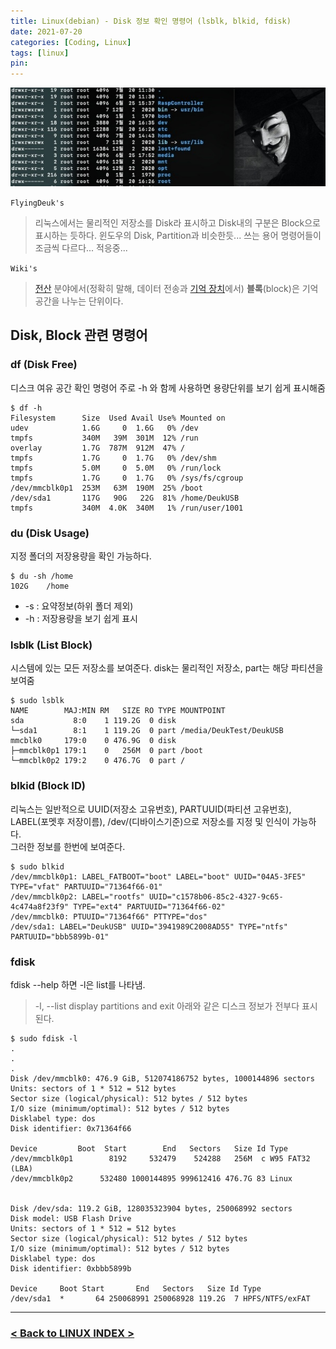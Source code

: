```yaml
---
title: Linux(debian) - Disk 정보 확인 명령어 (lsblk, blkid, fdisk)
date: 2021-07-20
categories: [Coding, Linux]
tags: [linux]
pin:
---
```


![command](/img/coding/linux/command.jpg)

`FlyingDeuk's`
>리눅스에서는 물리적인 저장소를 Disk라 표시하고 Disk내의 구분은 Block으로 표시하는 듯하다. 윈도우의 Disk, Partition과 비슷한듯... 쓰는 용어 명령어들이 조금씩 다르다... 적응중...

`Wiki's`
>[전산](https://ko.wikipedia.org/wiki/전산) 분야에서(정확히 말해, 데이터 전송과 [기억 장치](https://ko.wikipedia.org/wiki/기억_장치)에서) **블록**(block)은 기억 공간을 나누는 단위이다.

## Disk, Block 관련 명령어

### df (Disk Free)
디스크 여유 공간 확인 명령어 주로 -h 와 함께 사용하면 용량단위를 보기 쉽게 표시해줌

```
$ df -h
Filesystem      Size  Used Avail Use% Mounted on
udev            1.6G     0  1.6G   0% /dev
tmpfs           340M   39M  301M  12% /run
overlay         1.7G  787M  912M  47% /
tmpfs           1.7G     0  1.7G   0% /dev/shm
tmpfs           5.0M     0  5.0M   0% /run/lock
tmpfs           1.7G     0  1.7G   0% /sys/fs/cgroup
/dev/mmcblk0p1  253M   63M  190M  25% /boot
/dev/sda1       117G   90G   22G  81% /home/DeukUSB
tmpfs           340M  4.0K  340M   1% /run/user/1001
```

### du (Disk Usage)

지정 폴더의 저장용량을 확인 가능하다.

```
$ du -sh /home
102G	/home
```

- -s : 요약정보(하위 폴더 제외)
- -h : 저장용량을 보기 쉽게 표시

### lsblk (List Block)

시스템에 있는 모든 저장소를 보여준다. disk는 물리적인 저장소, part는 해당 파티션을 보여줌


```
$ sudo lsblk
NAME        MAJ:MIN RM   SIZE RO TYPE MOUNTPOINT
sda           8:0    1 119.2G  0 disk
└─sda1        8:1    1 119.2G  0 part /media/DeukTest/DeukUSB
mmcblk0     179:0    0 476.9G  0 disk
├─mmcblk0p1 179:1    0   256M  0 part /boot
└─mmcblk0p2 179:2    0 476.7G  0 part /
```

### blkid (Block ID)

리눅스는 일반적으로 UUID(저장소 고유번호), PARTUUID(파티션 고유번호), LABEL(포멧후 저장이름), /dev/(디바이스기준)으로 저장소를 지정 및 인식이 가능하다. <br>그러한 정보를 한번에 보여준다.

```
$ sudo blkid
/dev/mmcblk0p1: LABEL_FATBOOT="boot" LABEL="boot" UUID="04A5-3FE5" TYPE="vfat" PARTUUID="71364f66-01"
/dev/mmcblk0p2: LABEL="rootfs" UUID="c1578b06-85c2-4327-9c65-4c474a8f23f9" TYPE="ext4" PARTUUID="71364f66-02"
/dev/mmcblk0: PTUUID="71364f66" PTTYPE="dos"
/dev/sda1: LABEL="DeukUSB" UUID="3941989C2008AD55" TYPE="ntfs" PARTUUID="bbb5899b-01"
```

### fdisk

fdisk --help 하면 -l은 list를 나타냄.

> -l, --list  display partitions and exit
아래와 같은 디스크 정보가 전부다 표시된다.

```
$ sudo fdisk -l
.
.
.
Disk /dev/mmcblk0: 476.9 GiB, 512074186752 bytes, 1000144896 sectors
Units: sectors of 1 * 512 = 512 bytes
Sector size (logical/physical): 512 bytes / 512 bytes
I/O size (minimum/optimal): 512 bytes / 512 bytes
Disklabel type: dos
Disk identifier: 0x71364f66

Device         Boot  Start        End   Sectors   Size Id Type
/dev/mmcblk0p1        8192     532479    524288   256M  c W95 FAT32 (LBA)
/dev/mmcblk0p2      532480 1000144895 999612416 476.7G 83 Linux


Disk /dev/sda: 119.2 GiB, 128035323904 bytes, 250068992 sectors
Disk model: USB Flash Drive
Units: sectors of 1 * 512 = 512 bytes
Sector size (logical/physical): 512 bytes / 512 bytes
I/O size (minimum/optimal): 512 bytes / 512 bytes
Disklabel type: dos
Disk identifier: 0xbbb5899b

Device     Boot Start       End   Sectors   Size Id Type
/dev/sda1  *       64 250068991 250068928 119.2G  7 HPFS/NTFS/exFAT
```


-------------

### [< Back to LINUX INDEX >](/categories/linux/)
